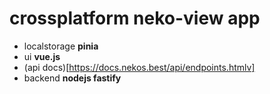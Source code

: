 # crossplatform neko-view app
- localstorage **pinia**
- ui **vue.js**
- (api docs)[https://docs.nekos.best/api/endpoints.htmlv]
- backend **nodejs fastify**
